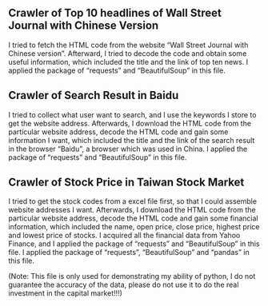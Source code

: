 ## Crawler of Top 10 headlines of Wall Street Journal with Chinese Version
I tried to fetch the HTML code from the website “Wall Street Journal with Chinese version”. Afterward, I tried to decode the code and obtain some useful information, which included the title and the link of top ten news. I applied the package of “requests” and “BeautifulSoup” in this file.





## Crawler of Search Result in Baidu
I tried to collect what user want to search, and I use the keywords I store to get the website address. Afterwards, I download the HTML code from the particular website address, decode the HTML code and gain some information I want, which included the title and the link of the search result in the browser “Baidu”, a browser which was used in China. I applied the package of “requests” and “BeautifulSoup” in this file.





## Crawler of Stock Price in Taiwan Stock Market
I tried to get the stock codes from a excel file first, so that I could assemble website addresses I want. Afterwards, I download the HTML code from the particular website address, decode the HTML code and gain some financial information, which included the name, open price, close price, highest price and lowest price of stocks. I acquired all the financial data from Yahoo Finance, and I applied the package of “requests” and “BeautifulSoup” in this file. I applied the package of “requests”, “BeautifulSoup” and “pandas” in this file.

(Note: This file is only used for demonstrating my ability of python, I do not guarantee the accuracy of the data, please do not use it to do the real investment in the capital market!!!)
